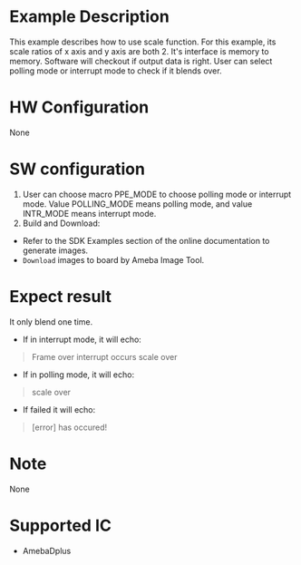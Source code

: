 #  Example Description
This example describes how to use scale function. For this example, its scale ratios of x axis and y axis are both 2. It's interface is memory to memory. Software will checkout if output data is right. User can select polling mode or interrupt mode to check if it blends over.

# HW Configuration

None

#  SW configuration

1. User can choose macro PPE_MODE to choose polling mode or interrupt mode. Value POLLING_MODE means polling mode, and value INTR_MODE means interrupt mode.
2. Build and Download:
* Refer to the SDK Examples section of the online documentation to generate images.
* `Download` images to board by Ameba Image Tool.

#  Expect result

It only blend one time. 
- If in interrupt mode, it will echo:
> Frame over interrupt occurs
> scale over 

- If in polling mode, it will echo:
> scale over

- If failed it will echo:
> [error] has occured!

#  Note

None

#  Supported IC

* AmebaDplus


